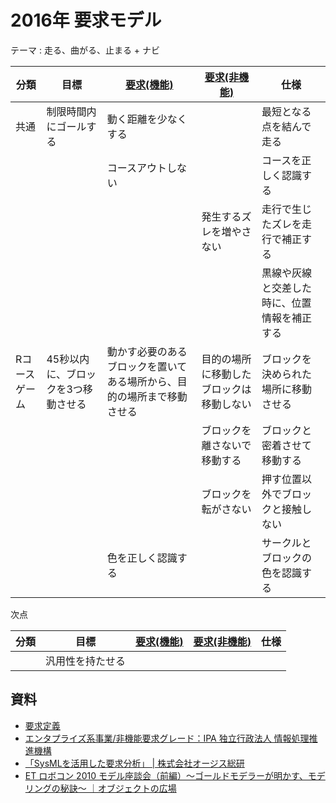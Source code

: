 # 2016年 要求モデル

テーマ : 走る、曲がる、止まる + ナビ

|分類|目標|[要求(機能)](http://e-words.jp/w/%E6%A9%9F%E8%83%BD%E8%A6%81%E4%BB%B6.html)|[要求(非機能)](http://e-words.jp/w/%E9%9D%9E%E6%A9%9F%E8%83%BD%E8%A6%81%E4%BB%B6.html)|仕様|
|----|----|----|----|----|
|共通|制限時間内にゴールする|動く距離を少なくする| |最短となる点を結んで走る|
| | |コースアウトしない| |コースを正しく認識する|
| | | |発生するズレを増やさない|走行で生じたズレを走行で補正する|
| | | | |黒線や灰線と交差した時に、位置情報を補正する|
|Rコースゲーム|45秒以内に、ブロックを3つ移動させる|動かす必要のあるブロックを置いてある場所から、目的の場所まで移動させる|目的の場所に移動したブロックは移動しない|ブロックを決められた場所に移動させる|
| | | |ブロックを離さないで移動する|ブロックと密着させて移動する|
| | | |ブロックを転がさない|押す位置以外でブロックと接触しない|
| | |色を正しく認識する| |サークルとブロックの色を認識する|


次点

|分類|目標|[要求(機能)](http://e-words.jp/w/%E6%A9%9F%E8%83%BD%E8%A6%81%E4%BB%B6.html)|[要求(非機能)](http://e-words.jp/w/%E9%9D%9E%E6%A9%9F%E8%83%BD%E8%A6%81%E4%BB%B6.html)|仕様|
|----|----|----|----|----|
| |汎用性を持たせる|

## 資料
* [要求定義](http://e-words.jp/w/%E8%A6%81%E6%B1%82%E5%AE%9A%E7%BE%A9.html)
* [エンタプライズ系事業/非機能要求グレード：IPA 独立行政法人 情報処理推進機構](http://www.ipa.go.jp/sec/softwareengineering/std/ent03-b.html)
* [「SysMLを活用した要求分析」 | 株式会社オージス総研](http://www.ogis-ri.co.jp/rad/webmaga/rwm20101005.html)
* [ET ロボコン 2010 モデル座談会（前編）～ゴールドモデラーが明かす、モデリングの秘訣～ ｜オブジェクトの広場](http://www.ogis-ri.co.jp/otc/hiroba/Report/ModelMeeting2010/first/)
